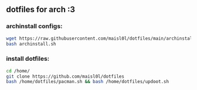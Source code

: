 ## dotfiles for arch :3

### archinstall configs:
```sh
wget https://raw.githubusercontent.com/maisl0l/dotfiles/main/archinstall/archinstall.sh
bash archinstall.sh
```

### install dotfiles:
```sh
cd /home/
git clone https://github.com/maisl0l/dotfiles
bash /home/dotfiles/pacman.sh && bash /home/dotfiles/updoot.sh
```
